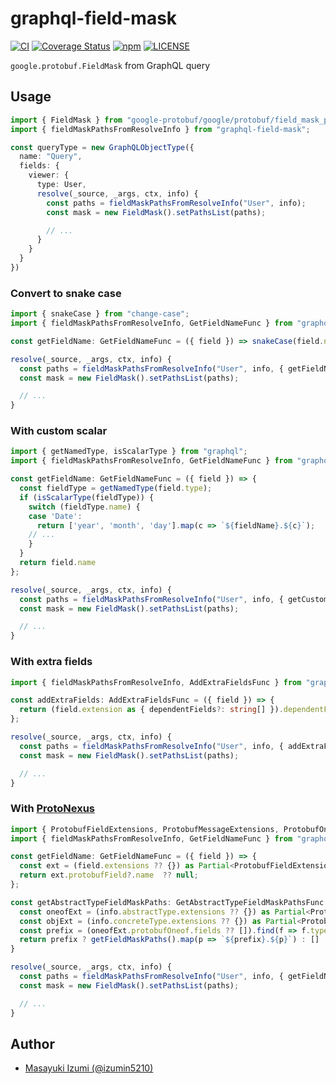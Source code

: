 # graphql-field-mask
[![CI](https://github.com/proto-graphql/graphql-field-mask/actions/workflows/ci.yml/badge.svg)](https://github.com/proto-graphql/graphql-field-mask/actions/workflows/ci.yml)
[![Coverage Status](https://coveralls.io/repos/github/proto-graphql/graphql-field-mask/badge.svg?branch=main)](https://coveralls.io/github/proto-graphql/graphql-field-mask?branch=main)
[![npm](https://img.shields.io/npm/v/graphql-field-mask)](https://www.npmjs.com/package/graphql-field-mask)
[![LICENSE](https://img.shields.io/github/license/proto-graphql/graphql-field-mask)](./LICENSE)

`google.protobuf.FieldMask` from GraphQL query

## Usage

```ts
import { FieldMask } from "google-protobuf/google/protobuf/field_mask_pb";
import { fieldMaskPathsFromResolveInfo } from "graphql-field-mask";

const queryType = new GraphQLObjectType({
  name: "Query",
  fields: {
    viewer: {
      type: User,
      resolve(_source, _args, ctx, info) {
        const paths = fieldMaskPathsFromResolveInfo("User", info);
        const mask = new FieldMask().setPathsList(paths);

        // ...
      }
    }
  }
})
```

### Convert to snake case

```ts
import { snakeCase } from "change-case";
import { fieldMaskPathsFromResolveInfo, GetFieldNameFunc } from "graphql-field-mask";

const getFieldName: GetFieldNameFunc = ({ field }) => snakeCase(field.name);

resolve(_source, _args, ctx, info) {
  const paths = fieldMaskPathsFromResolveInfo("User", info, { getFieldName });
  const mask = new FieldMask().setPathsList(paths);

  // ...
}
```

### With custom scalar

```ts
import { getNamedType, isScalarType } from "graphql";
import { fieldMaskPathsFromResolveInfo, GetFieldNameFunc } from "graphql-field-mask";

const getFieldName: GetFieldNameFunc = ({ field }) => {
  const fieldType = getNamedType(field.type);
  if (isScalarType(fieldType)) {
    switch (fieldType.name) {
    case 'Date':
      return ['year', 'month', 'day'].map(c => `${fieldName}.${c}`);
    // ...
    }
  }
  return field.name
};

resolve(_source, _args, ctx, info) {
  const paths = fieldMaskPathsFromResolveInfo("User", info, { getCustomScalarFieldMaskPaths });
  const mask = new FieldMask().setPathsList(paths);

  // ...
}
```

### With extra fields

```ts
import { fieldMaskPathsFromResolveInfo, AddExtraFieldsFunc } from "graphql-field-mask";

const addExtraFields: AddExtraFieldsFunc = ({ field }) => {
  return (field.extension as { dependentFields?: string[] }).dependentFields ?? []
};

resolve(_source, _args, ctx, info) {
  const paths = fieldMaskPathsFromResolveInfo("User", info, { addExtraFields });
  const mask = new FieldMask().setPathsList(paths);

  // ...
}
```

### With [ProtoNexus](https://github.com/proto-graphql/proto-nexus)

```ts
import { ProtobufFieldExtensions, ProtobufMessageExtensions, ProtobufOneofExtensions } from "proto-nexus";
import { fieldMaskPathsFromResolveInfo, GetFieldNameFunc } from "graphql-field-mask";

const getFieldName: GetFieldNameFunc = ({ field }) => {
  const ext = (field.extensions ?? {}) as Partial<ProtobufFieldExtensions>;
  return ext.protobufField?.name  ?? null;
};

const getAbstractTypeFieldMaskPaths: GetAbstractTypeFieldMaskPathsFunc = (info, getFieldMaskPaths) => {
  const oneofExt = (info.abstractType.extensions ?? {}) as Partial<ProtobufOneofExtensions>;
  const objExt = (info.concreteType.extensions ?? {}) as Partial<ProtobufMessageExtensions>;
  const prefix = (oneofExt.protobufOneof.fields ?? []).find(f => f.type === objExt.protobufMessage?.fullName)?.name;
  return prefix ? getFieldMaskPaths().map(p => `${prefix}.${p}`) : []
}

resolve(_source, _args, ctx, info) {
  const paths = fieldMaskPathsFromResolveInfo("User", info, { getFieldName, getAbstractTypeFieldMaskPaths });
  const mask = new FieldMask().setPathsList(paths);

  // ...
}
```

## Author

- [Masayuki Izumi (@izumin5210)](https://github.com/izumin5210)
